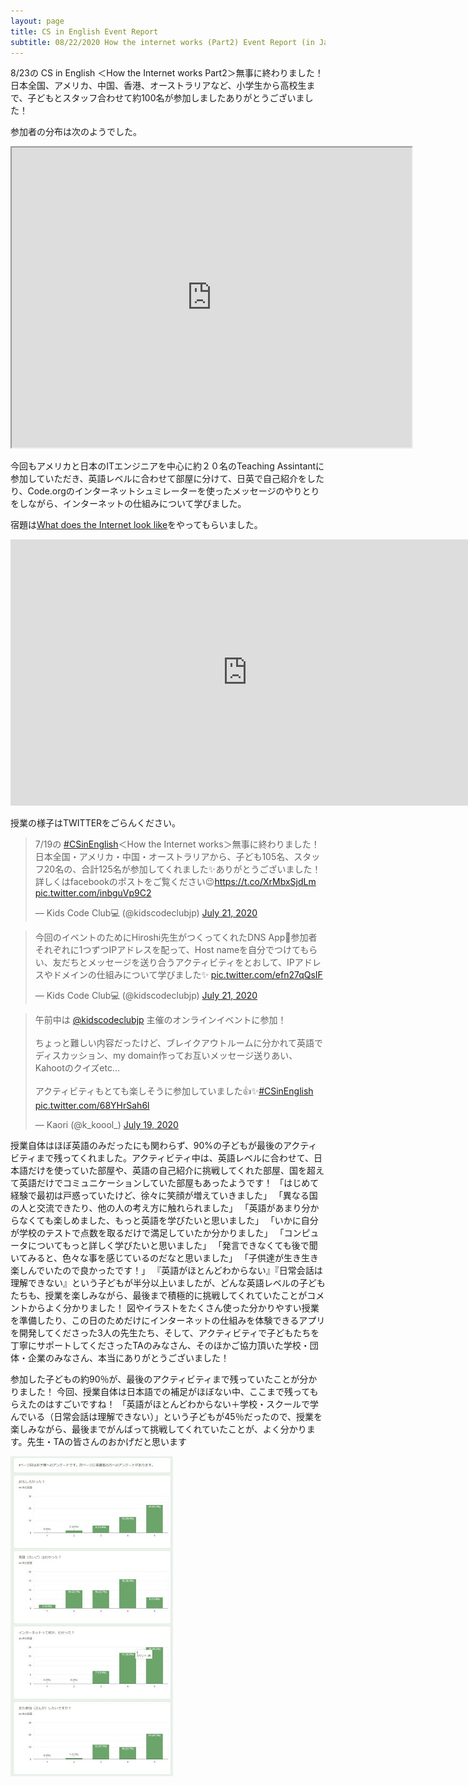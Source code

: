 ```yaml
---
layout: page
title: CS in English Event Report 
subtitle: 08/22/2020 How the internet works (Part2) Event Report (in Japanese)
---
```

8/23の CS in English ＜How the Internet works Part2＞無事に終わりました！日本全国、アメリカ、中国、香港、オーストラリアなど、小学生から高校生まで、子どもとスタッフ合わせて約100名が参加しましたありがとうございました！

参加者の分布は次のようでした。
<iframe src="https://www.google.com/maps/d/u/1/embed?mid=13WZZY2nr-jDIk5mrKoMNpcDwthcFCjLV" width="640" height="480"></iframe>


今回もアメリカと日本のITエンジニアを中心に約２０名のTeaching Assintantに参加していただき、英語レベルに合わせて部屋に分けて、日英で自己紹介をしたり、Code.orgのインターネットシュミレーターを使ったメッセージのやりとりをしながら、インターネットの仕組みについて学びました。


宿題は[What does the Internet look like](https://www.helloruby.com/play/18)をやってもらいました。

<iframe width="757" height="426" src="https://www.youtube.com/embed/WMwVWGyRiH8" frameborder="0" allow="accelerometer; autoplay; encrypted-media; gyroscope; picture-in-picture" allowfullscreen></iframe>

授業の様子はTWITTERをごらんください。

<blockquote class="twitter-tweet"><p lang="ja" dir="ltr">7/19の <a href="https://twitter.com/hashtag/CSinEnglish?src=hash&amp;ref_src=twsrc%5Etfw">#CSinEnglish</a>＜How the Internet works＞無事に終わりました！日本全国・アメリカ・中国・オーストラリアから、子ども105名、スタッフ20名の、合計125名が参加してくれました✨ありがとうございました！詳しくはfacebookのポストをご覧ください😉<a href="https://t.co/XrMbxSjdLm">https://t.co/XrMbxSjdLm</a> <a href="https://t.co/inbguVp9C2">pic.twitter.com/inbguVp9C2</a></p>&mdash; Kids Code Club💻 (@kidscodeclubjp) <a href="https://twitter.com/kidscodeclubjp/status/1285568409111945218?ref_src=twsrc%5Etfw">July 21, 2020</a></blockquote> <script async src="https://platform.twitter.com/widgets.js" charset="utf-8"></script>

<blockquote class="twitter-tweet"><p lang="ja" dir="ltr">今回のイベントのためにHiroshi先生がつくってくれたDNS App👏参加者それぞれに1つずつIPアドレスを配って、Host nameを自分でつけてもらい、友だちとメッセージを送り合うアクティビティをとおして、IPアドレスやドメインの仕組みについて学びました✨ <a href="https://t.co/efn27qQsIF">pic.twitter.com/efn27qQsIF</a></p>&mdash; Kids Code Club💻 (@kidscodeclubjp) <a href="https://twitter.com/kidscodeclubjp/status/1285713808296681478?ref_src=twsrc%5Etfw">July 21, 2020</a></blockquote> <script async src="https://platform.twitter.com/widgets.js" charset="utf-8"></script>

<blockquote class="twitter-tweet"><p lang="ja" dir="ltr">午前中は <a href="https://twitter.com/kidscodeclubjp?ref_src=twsrc%5Etfw">@kidscodeclubjp</a> 主催のオンラインイベントに参加！<br><br>ちょっと難しい内容だったけど、ブレイクアウトルームに分かれて英語でディスカッション、my domain作ってお互いメッセージ送りあい、Kahootのクイズetc...<br><br>アクティビティもとても楽しそうに参加していました👍✨<a href="https://twitter.com/hashtag/CSinEnglish?src=hash&amp;ref_src=twsrc%5Etfw">#CSinEnglish</a> <a href="https://t.co/68YHrSah6l">pic.twitter.com/68YHrSah6l</a></p>&mdash; Kaori (@k_koool_) <a href="https://twitter.com/k_koool_/status/1284725810113376256?ref_src=twsrc%5Etfw">July 19, 2020</a></blockquote> <script async src="https://platform.twitter.com/widgets.js" charset="utf-8"></script>

授業自体はほぼ英語のみだったにも関わらず、90%の子どもが最後のアクティビティまで残ってくれました。アクティビティ中は、英語レベルに合わせて、日本語だけを使っていた部屋や、英語の自己紹介に挑戦してくれた部屋、国を超えて英語だけでコミュニケーションしていた部屋もあったようです！
「はじめて経験で最初は戸惑っていたけど、徐々に笑顔が増えていきました」
「異なる国の人と交流できたり、他の人の考え方に触れられました」
「英語があまり分からなくても楽しめました、もっと英語を学びたいと思いました」
「いかに自分が学校のテストで点数を取るだけで満足していたか分かりました」
「コンピュータについてもっと詳しく学びたいと思いました」
「発言できなくても後で聞いてみると、色々な事を感じているのだなと思いました」
「子供達が生き生き楽しんでいたので良かったです！」
『英語がほとんどわからない』『日常会話は理解できない』という子どもが半分以上いましたが、どんな英語レベルの子どもたちも、授業を楽しみながら、最後まで積極的に挑戦してくれていたことがコメントからよく分かりました！
図やイラストをたくさん使った分かりやすい授業を準備したり、この日のためだけにインターネットの仕組みを体験できるアプリを開発してくださった3人の先生たち、そして、アクティビティで子どもたちを丁寧にサポートしてくださったTAのみなさん、そのほかご協力頂いた学校・団体・企業のみなさん、本当にありがとうございました！


参加した子どもの約90％が、最後のアクティビティまで残っていたことが分かりました！
今回、授業自体は日本語での補足がほぼない中、ここまで残ってもらえたのはすごいですね！
「英語がほとんどわからない＋学校・スクールで学んでいる（日常会話は理解できない）」という子どもが45％だったので、授業を楽しみながら、最後までがんばって挑戦してくれていたことが、よく分かります。先生・TAの皆さんのおかげだと思います

![](/img/2020-07-19/survey.jpg)